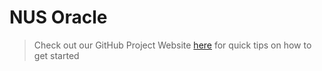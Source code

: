 # NUS Oracle


> Check out our GitHub Project Website [here](https://nus-mtp.github.io/nus-oracle/) for quick tips on how to get started
